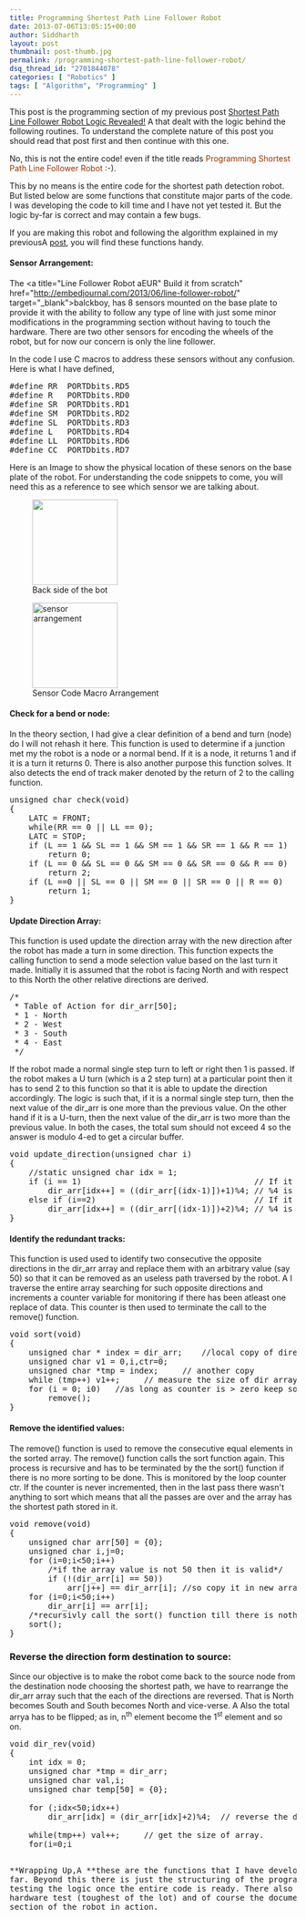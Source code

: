 ```yaml
---
title: Programming Shortest Path Line Follower Robot
date: 2013-07-06T13:05:15+00:00
author: Siddharth
layout: post
thumbnail: post-thumb.jpg
permalink: /programming-shortest-path-line-follower-robot/
dsq_thread_id: "2701844078"
categories: [ "Robotics" ]
tags: [ "Algorithm", "Programming" ]
---
```


This post is the programming section of my previous post <a title="Shortest Path Line Follower Robot Logic Revealed!" href="http://embedjournal.com/2013/06/shortest-path-line-follower-robot-logic-revealed/" target="_blank">Shortest Path Line Follower Robot Logic Revealed!</a> A that dealt with the logic behind the following routines. To understand the complete nature of this post you should read that post first and then continue with this one.

No, this is not the entire code! even if the title reads <span style="color: #993300;">Programming Shortest Path Line Follower Robot</span> :-).

This by no means is the entire code for the shortest path detection robot. But listed below are some functions that constitute major parts of the code. I was developing the code to kill time and I have not yet tested it. But the logic by-far is correct and may contain a few bugs.

If you are making this robot and following the algorithm explained in my previousA <a title="Shortest Path Line Follower Robot Logic Revealed!" href="http://embedjournal.com/2013/06/shortest-path-line-follower-robot-logic-revealed/" target="_blank">post</a>, you will find these functions handy.

#### Sensor Arrangement:

The <a title="Line Follower Robot aEUR" Build it from scratch" href="http://embedjournal.com/2013/06/line-follower-robot/" target="_blank">balckboy</a>, has 8 sensors mounted on the base plate to provide it with the ability to follow any type of line with just some minor modifications in the programming section without having to touch the hardware. There are two other sensors for encoding the wheels of the robot, but for now our concern is only the line follower.

In the code I use C macros to address these sensors without any confusion. Here is what I have defined,

<pre lang="c">#define RR  PORTDbits.RD5
#define R   PORTDbits.RD0
#define SR  PORTDbits.RD1
#define SM  PORTDbits.RD2
#define SL  PORTDbits.RD3
#define L   PORTDbits.RD4
#define LL  PORTDbits.RD6
#define CC  PORTDbits.RD7</pre>

Here is an Image to show the physical location of these senors on the base plate of the robot. For understanding the code snippets to come, you will need this as a reference to see which sensor we are talking about.

<div id='gallery-9' class='gallery galleryid-1095 gallery-columns-2 gallery-size-thumbnail'>
  <figure class='gallery-item'> 
  
  <div class='gallery-icon landscape'>
    <a href='http://embedjournal.com/programming-shortest-path-line-follower-robot/dsc09196/'><img width="150" height="150" src="/images/posts/2013/07/DSC09196-150x150.jpg" class="attachment-thumbnail size-thumbnail" alt="" aria-describedby="gallery-9-1122" /></a>
  </div><figcaption class='wp-caption-text gallery-caption' id='gallery-9-1122'> Back side of the bot </figcaption></figure><figure class='gallery-item'> 
  
  <div class='gallery-icon landscape'>
    <a href='http://embedjournal.com/programming-shortest-path-line-follower-robot/sensor/'><img width="150" height="150" src="/images/posts/2013/07/sensor-150x150.png" class="attachment-thumbnail size-thumbnail" alt="sensor arrangement" aria-describedby="gallery-9-1113" /></a>
  </div><figcaption class='wp-caption-text gallery-caption' id='gallery-9-1113'> Sensor Code Macro Arrangement </figcaption></figure>
</div>

 

#### Check for a bend or node:

In the theory section, I had give a clear definition of a bend and turn (node) do I will not rehash it here. This function is used to determine if a junction met my the robot is a node or a normal bend. If it is a node, it returns 1 and if it is a turn it returns 0. There is also another purpose this function solves. It also detects the end of track maker denoted by the return of 2 to the calling function.

<pre lang="c">unsigned char check(void)
{
    LATC = FRONT;
    while(RR == 0 || LL == 0);
    LATC = STOP;
    if (L == 1 && SL == 1 && SM == 1 && SR == 1 && R == 1)
        return 0;
    if (L == 0 && SL == 0 && SM == 0 && SR == 0 && R == 0)
        return 2;
    if (L ==0 || SL == 0 || SM == 0 || SR == 0 || R == 0)
        return 1;
}</pre>

#### Update Direction Array:

This function is used update the direction array with the new direction after the robot has made a turn in some direction. This function expects the calling function to send a mode selection value based on the last turn it made. Initially it is assumed that the robot is facing North and with respect to this North the other relative directions are derived.

<pre>/*
 * Table of Action for dir_arr[50];
 * 1 - North
 * 2 - West
 * 3 - South
 * 4 - East
 */</pre>

If the robot made a normal single step turn to left or right then 1 is passed. If the robot makes a U turn (which is a 2 step turn) at a particular point then it has to send 2 to this function so that it is able to update the direction accordingly. The logic is such that, if it is a normal single step turn, then the next value of the dir\_arr is one more than the previous value. On the other hand if it is a U-turn, then the next value of the dir\_arr is two more than the previous value. In both the cases, the total sum should not exceed 4 so the answer is modulo 4-ed to get a circular buffer.

<pre>void update_direction(unsigned char i)
{
    //static unsigned char idx = 1;
    if (i == 1)                                    // If it is a L-Turn
        dir_arr[idx++] = ((dir_arr[(idx-1)])+1)%4; // %4 is used to wrap back to 1
    else if (i==2)                                 // If it is a U-Turn
        dir_arr[idx++] = ((dir_arr[(idx-1)])+2)%4; // %4 is used to wrap back to 1
}</pre>

#### Identify the redundant tracks:

This function is used used to identify two consecutive the opposite directions in the dir_arr array and replace them with an arbitrary value (say 50) so that it can be removed as an useless path traversed by the robot. A I traverse the entire array searching for such opposite directions and increments a counter variable for monitoring if there has been atleast one replace of data. This counter is then used to terminate the call to the remove() function.

<pre>void sort(void)
{
    unsigned char * index = dir_arr;    //local copy of direction array
    unsigned char v1 = 0,i,ctr=0;
    unsigned char *tmp = index;     // another copy
    while (tmp++) v1++;     // measure the size of dir array
    for (i = 0; i<v1; i++)     
    {
        /* if current_element+2 = Next_element */
        if(((*(index+i))+2)%4 == *((index+i)+1))         
            {             
                *(index+i) == 50;   //some value             
                *((index+i)+1) == 50;   //some value             
                ctr++;  // termination variable.         
           }     
    }     
    if(ctr>0)   //as long as counter is > zero keep sorting.
        remove();
}</pre>

#### Remove the identified values:

The remove() function is used to remove the consecutive equal elements in the sorted array. The remove() function calls the sort function again. This process is recursive and has to be terminated by the the sort() function if there is no more sorting to be done. This is monitored by the loop counter ctr. If the counter is never incremented, then in the last pass there wasn't anything to sort which means that all the passes are over and the array has the shortest path stored in it.

<pre>void remove(void)
{
    unsigned char arr[50] = {0};
    unsigned char i,j=0;
    for (i=0;i<50;i++)
        /*if the array value is not 50 then it is valid*/
        if (!(dir_arr[i] == 50))
            arr[j++] == dir_arr[i]; //so copy it in new array.
    for (i=0;i<50;i++)
        dir_arr[i] == arr[i];
    /*recursivly call the sort() function till there is nothing to left sort*/
    sort();  
}</pre>

### Reverse the direction form destination to source:

Since our objective is to make the robot come back to the source node from the destination node choosing the shortest path, we have to rearrange the dir_arr array such that the each of the directions are reversed. That is North becomes South and South becomes North and vice-verse. A Also the total arrya has to be flipped; as in, n<sup>th</sup> element become the 1<sup>st</sup> element and so on.

<pre lang="c">void dir_rev(void)
{
    int idx = 0;
    unsigned char *tmp = dir_arr;
    unsigned char val,i;
    unsigned char temp[50] = {0};

    for (;idx<50;idx++)
        dir_arr[idx] = (dir_arr[idx]+2)%4;  // reverse the directions

    while(tmp++) val++;     // get the size of array.
    for(i=0;i<val;i++)
        temp[i] = dir_arr[val-i];    //temporrary array to hold the revesed array
    for(i=0;i<val;i++)
        dir_arr[i] = temp[i];    // write it back to the dir array
}</pre>

**Wrapping Up,A **these are the functions that I have developed so far. Beyond this there is just the structuring of the program and testing the logic once the entire code is ready. There also has to be a hardware test (toughest of the lot) and of course the documentation section of the robot in action.